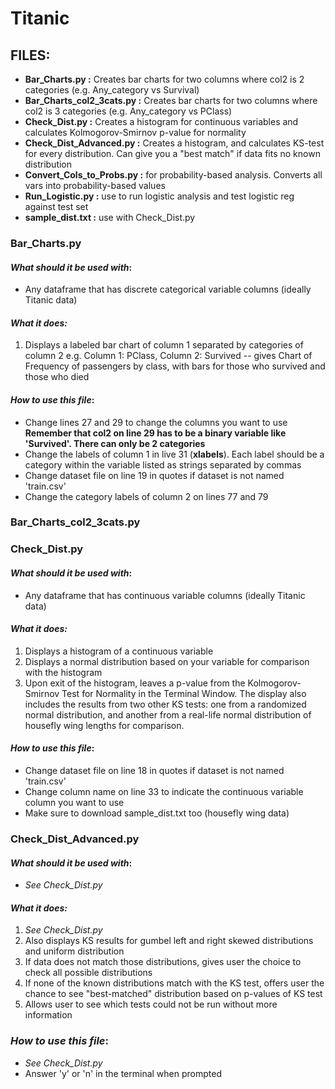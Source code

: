 # Titanic

## FILES:
* **Bar_Charts.py :** Creates bar charts for two columns where col2 is 2 categories (e.g. Any_category vs Survival)
* **Bar_Charts_col2_3cats.py :** Creates bar charts for two columns where col2 is 3 categories (e.g. Any_category vs PClass)
* **Check_Dist.py :** Creates a histogram for continuous variables and calculates Kolmogorov-Smirnov p-value for normality
* **Check_Dist_Advanced.py :** Creates a histogram, and calculates KS-test for every distribution. Can give you a "best match" if data fits no known distribution
* **Convert_Cols_to_Probs.py :** for probability-based analysis. Converts all vars into probability-based values
* **Run_Logistic.py :** use to run logistic analysis and test logistic reg against test set
* **sample_dist.txt :** use with Check_Dist.py

### Bar_Charts.py
#### _What should it be used with_:
* Any dataframe that has discrete categorical variable columns (ideally Titanic data)
#### _What it does:_
1. Displays a labeled bar chart of column 1 separated by categories of column 2
e.g. Column 1: PClass, Column 2: Survived -- gives Chart of Frequency of passengers by class, with bars for those who survived and those who died
#### _How to use this file_:
* Change lines 27 and 29 to change the columns you want to use
**Remember that col2 on line 29 has to be a binary variable like 'Survived'. There can only be 2 categories**
* Change the labels of column 1 in live 31 (**xlabels**). Each label should be a category within the variable listed as strings separated by commas
* Change dataset file on line 19 in quotes if dataset is not named 'train.csv'
* Change the category labels of column 2 on lines 77 and 79

### Bar_Charts_col2_3cats.py
### Check_Dist.py
#### _What should it be used with_:
* Any dataframe that has continuous variable columns (ideally Titanic data)
#### _What it does:_
1. Displays a histogram of a continuous variable
2. Displays a normal distribution based on your variable for comparison with the histogram
3. Upon exit of the histogram, leaves a p-value from the Kolmogorov-Smirnov Test for Normality in the Terminal Window. The display also includes the results from two other KS tests: one from a randomized normal distribution, and another from a real-life normal distribution of housefly wing lengths for comparison.
#### _How to use this file_:
* Change dataset file on line 18 in quotes if dataset is not named 'train.csv'
* Change column name on line 33 to indicate the continuous variable column you want to use
* Make sure to download sample_dist.txt too (housefly wing data)

### Check_Dist_Advanced.py
#### _What should it be used with_:
* _See Check_Dist.py_
#### _What it does:_
1. _See Check_Dist.py_
2. Also displays KS results for gumbel left and right skewed distributions and uniform distribution
3. If data does not match those distributions, gives user the choice to check all possible distributions
4. If none of the known distributions match with the KS test, offers user the chance to see "best-matched" distribution based on p-values of KS test
5. Allows user to see which tests could not be run without more information

### _How to use this file_:
* _See Check_Dist.py_
* Answer 'y' or 'n' in the terminal when prompted
